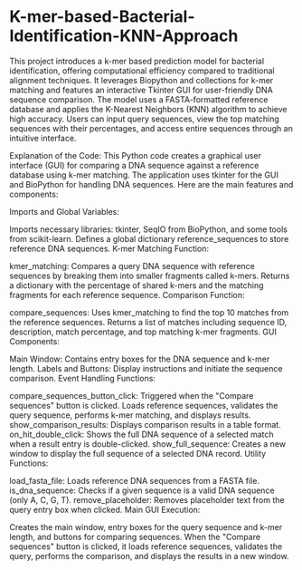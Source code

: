 # K-mer-based-Bacterial-Identification-KNN-Approach

This project introduces a k-mer based prediction model for bacterial identification, offering computational efficiency compared to traditional alignment techniques. It leverages Biopython and collections for k-mer matching and features an interactive Tkinter GUI for user-friendly DNA sequence comparison. The model uses a FASTA-formatted reference database and applies the K-Nearest Neighbors (KNN) algorithm to achieve high accuracy. Users can input query sequences, view the top matching sequences with their percentages, and access entire sequences through an intuitive interface.


Explanation of the Code:
This Python code creates a graphical user interface (GUI) for comparing a DNA sequence against a reference database using k-mer matching. The application uses tkinter for the GUI and BioPython for handling DNA sequences. Here are the main features and components:

Imports and Global Variables:

Imports necessary libraries: tkinter, SeqIO from BioPython, and some tools from scikit-learn.
Defines a global dictionary reference_sequences to store reference DNA sequences.
K-mer Matching Function:

kmer_matching: Compares a query DNA sequence with reference sequences by breaking them into smaller fragments called k-mers.
Returns a dictionary with the percentage of shared k-mers and the matching fragments for each reference sequence.
Comparison Function:

compare_sequences: Uses kmer_matching to find the top 10 matches from the reference sequences.
Returns a list of matches including sequence ID, description, match percentage, and top matching k-mer fragments.
GUI Components:

Main Window: Contains entry boxes for the DNA sequence and k-mer length.
Labels and Buttons: Display instructions and initiate the sequence comparison.
Event Handling Functions:

compare_sequences_button_click: Triggered when the "Compare sequences" button is clicked. Loads reference sequences, validates the query sequence, performs k-mer matching, and displays results.
show_comparison_results: Displays comparison results in a table format.
on_hit_double_click: Shows the full DNA sequence of a selected match when a result entry is double-clicked.
show_full_sequence: Creates a new window to display the full sequence of a selected DNA record.
Utility Functions:

load_fasta_file: Loads reference DNA sequences from a FASTA file.
is_dna_sequence: Checks if a given sequence is a valid DNA sequence (only A, C, G, T).
remove_placeholder: Removes placeholder text from the query entry box when clicked.
Main GUI Execution:

Creates the main window, entry boxes for the query sequence and k-mer length, and buttons for comparing sequences.
When the "Compare sequences" button is clicked, it loads reference sequences, validates the query, performs the comparison, and displays the results in a new window.
